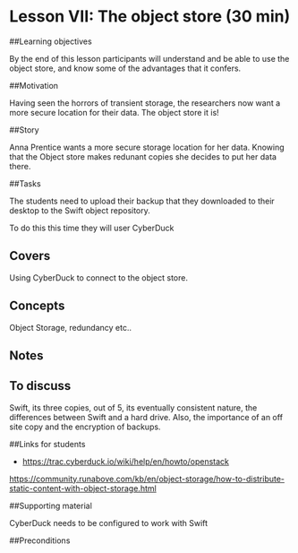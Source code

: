 # Lesson VII: The object store (30 min)

##Learning objectives 

By the end of this lesson participants will understand and be able to use the object store, and know some of the 
advantages that it confers.

##Motivation 

Having seen the horrors of transient storage, the researchers now want a more secure location for their data. 
The object store it is!

##Story

Anna Prentice wants a more secure storage location for her data. Knowing that the Object store makes redunant copies
she decides to put her data there.

##Tasks

The students need to upload their backup that they downloaded to their desktop to the Swift 
object repository. 

To do this this time they will user CyberDuck

## Covers

Using CyberDuck to connect to the object store.

## Concepts

Object Storage, redundancy etc..

## Notes 

## To discuss 

Swift, its three copies, out of 5, its eventually consistent nature, the differences between Swift and a hard drive. 
Also, the importance of an off site copy and the encryption of backups.

##Links for students 

* https://trac.cyberduck.io/wiki/help/en/howto/openstack

https://community.runabove.com/kb/en/object-storage/how-to-distribute-static-content-with-object-storage.html

##Supporting material 

CyberDuck needs to be configured to work with Swift

##Preconditions 



